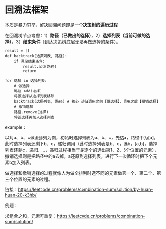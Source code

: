 # 回溯法框架

本质是暴力穷举，解决回溯问题即是一个**决策树的遍历过程**

在回溯树节点考虑：1）**路径（已做出的选择）**，2）**选择列表（当前可做的选择）**，3）**结束条件**（到达决策树底层无法再做选择的条件）。

    result = []
    def backtrack(选择列表, 路径):
        if 满足结束条件:
            result.add(路径)
            return
    
    for 选择 in 选择列表:
        # 做选择
        路径.add(选择)
        将该选择从选择列表移除
        backtrack(选择列表, 路径) # 核心 递归调用之前【做选择】，调用之后【撤销选择】
        # 撤销选择
        路径.remove(选择)
        将该选择再加入选择列表

example：

以对a、b、c做全排列为例，初始时选择列表为a、b、c，先选a，路径中为[a]，此时选择列表还剩下b、c，递归调用（此时选择列表是b、c，选b，[a,b]，选择列表还剩c，递归……，递归过程相当于是逐个的选出第1、2、3个位置的元素），撤销选择则是把路径中的a去掉，a还原到选择列表，进行下一次循环时把下个元素b加入列表。

做选择和撤销选择的过程就像人为做全排列时选不同的元素做第一个、第二个、第三个位置的元素的过程。

链接：https://leetcode.cn/problems/combination-sum/solution/by-huan-huan-20-k3hb/



例题：

求组合之和，元素可重复：https://leetcode.cn/problems/combination-sum/solution/